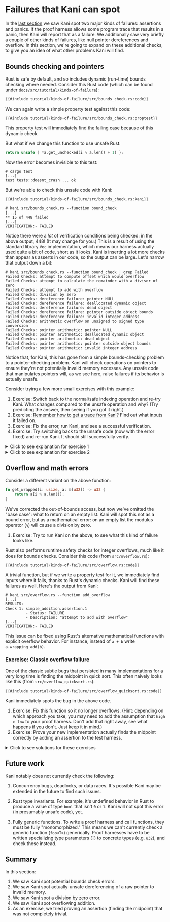 # Failures that Kani can spot

In the [last section](./tutorial-first-steps.md) we saw Kani spot two major kinds of failures: assertions and panics.
If the proof harness allows some program trace that results in a panic, then Kani will report that as a failure.
We additionally saw very briefly a couple of other kinds of failures, like null pointer dereferences and overflow.
In this section, we're going to expand on these additional checks, to give you an idea of what other problems Kani will find.

## Bounds checking and pointers

Rust is safe by default, and so includes dynamic (run-time) bounds checking where needed.
Consider this Rust code (which can be found under [`docs/src/tutorial/kinds-of-failure`](https://github.com/model-checking/kani/tree/main/docs/src/tutorial/kinds-of-failure/)):

```rust
{{#include tutorial/kinds-of-failure/src/bounds_check.rs:code}}
```

We can again write a simple property test against this code:

```rust
{{#include tutorial/kinds-of-failure/src/bounds_check.rs:proptest}}
```

This property test will immediately find the failing case because of this dynamic check.

But what if we change this function to use unsafe Rust:

```rust
return unsafe { *a.get_unchecked(i % a.len() + 1) };
```

Now the error becomes invisible to this test:

```
# cargo test
[...]
test tests::doesnt_crash ... ok
```

But we're able to check this unsafe code with Kani:

```rust
{{#include tutorial/kinds-of-failure/src/bounds_check.rs:kani}}
```

```
# kani src/bounds_check.rs --function bound_check
[...]
** 15 of 448 failed
[...]
VERIFICATION:- FAILED
```

Notice there were a *lot* of verification conditions being checked: in the above output, 448! (It may change for you.)
This is a result of using the standard library `Vec` implementation, which means our harness actually used quite a bit of code, short as it looks.
Kani is inserting a lot more checks than appear as asserts in our code, so the output can be large.
Let's narrow that output down a bit:

```
# kani src/bounds_check.rs --function bound_check | grep Failed
Failed Checks: attempt to compute offset which would overflow
Failed Checks: attempt to calculate the remainder with a divisor of zero
Failed Checks: attempt to add with overflow
Failed Checks: division by zero
Failed Checks: dereference failure: pointer NULL
Failed Checks: dereference failure: deallocated dynamic object
Failed Checks: dereference failure: dead object
Failed Checks: dereference failure: pointer outside object bounds
Failed Checks: dereference failure: invalid integer address
Failed Checks: arithmetic overflow on unsigned to signed type conversion
Failed Checks: pointer arithmetic: pointer NULL
Failed Checks: pointer arithmetic: deallocated dynamic object
Failed Checks: pointer arithmetic: dead object
Failed Checks: pointer arithmetic: pointer outside object bounds
Failed Checks: pointer arithmetic: invalid integer address
```

Notice that, for Kani, this has gone from a simple bounds-checking problem to a pointer-checking problem.
Kani will check operations on pointers to ensure they're not potentially invalid memory accesses.
Any unsafe code that manipulates pointers will, as we see here, raise failures if its behavior is actually unsafe. 

Consider trying a few more small exercises with this example:

1. Exercise: Switch back to the normal/safe indexing operation and re-try Kani. What changes compared to the unsafe operation and why?
(Try predicting the answer, then seeing if you got it right.)
2. Exercise: [Remember how to get a trace from Kani?](./tutorial-first-steps.md#getting-a-trace) Find out what inputs it failed on.
3. Exercise: Fix the error, run Kani, and see a successful verification.
4. Exercise: Try switching back to the unsafe code (now with the error fixed) and re-run Kani. It should still successfully verify.

<details>
<summary>Click to see explanation for exercise 1</summary>

Having switched back to the safe indexing operation, Kani reports two failures:

```
# kani src/bounds_check.rs --function bound_check | grep Failed
Failed Checks: index out of bounds: the length is less than or equal to the given index
Failed Checks: dereference failure: pointer outside object bounds
```

The first is Rust's implicit assertion for the safe indexing operation.
The second is Kani's check to ensure the pointer operation is actually safe.
This pattern (two checks for similar issues in safe Rust code) is common, and we'll see it again in the next section.

</details>

<details>
<summary>Click to see explanation for exercise 2</summary>

Having run `kani --visualize` and clicked on one of the failures to see a trace, there are three things to immediately notice:

1. This trace is huge. The standard library `Vec` is involved, there's a lot going on.
2. The top of the trace file contains some "trace navigation tips" that might be helpful in navigating the trace.
3. There's a lot of generated code and it's really hard to just read the trace itself.

To navigate this trace to find the information you need, we recommend searching for things you expect to be somewhere in the trace:

1. Search the document for `kani::any` or `variable_of_interest =` such as `size =`.
We can use this to find out what example values lead to a problem.
In this case, where we just have a couple of `kani::any` values in our proof harness, we can learn a lot just by seeing what these are.
In this trace we find (and the values you get may be different):

```
Step 23: Function bound_check, File src/bounds_check.rs, Line 43
let size: usize = kani::any();
size = 0ul

Step 27: Function bound_check, File src/bounds_check.rs, Line 45
let index: usize = kani::any();
index = 0ul

Step 36: Function bound_check, File src/bounds_check.rs, Line 43
let size: usize = kani::any();
size = 2464ul

Step 39: Function main, File src/bounds_check.rs, Line 45
let index: usize = kani::any();
index = 2463ul
```

Try not to be fooled by the first assignments: we're seeing zero-initialization there.
They get overridden by the later assignments.
You may see different values here, as it depends on the solver's behavior.

2. Try searching for "failure:". This will be near the end of the document.
Now you can try reverse-searching for assignments to the variables involved.
For example, search upwards from the failure for `i =`.

These two techniques should help you find both the nondeterministic inputs, and see what values were involved in the failing assertion.

</details>

## Overflow and math errors

Consider a different variant on the above function:

```rust
fn get_wrapped(i: usize, a: &[u32]) -> u32 {
    return a[i % a.len()];
}
```

We've corrected the out-of-bounds access, but now we've omitted the "base case": what to return on an empty list.
Kani will spot this not as a bound error, but as a mathematical error: on an empty list the modulus operator (`%`) will cause a division by zero.

1. Exercise: Try to run Kani on the above, to see what this kind of failure looks like.

Rust also performs runtime safety checks for integer overflows, much like it does for bounds checks.
Consider this code (from `src/overflow.rs`):

```rust
{{#include tutorial/kinds-of-failure/src/overflow.rs:code}}
```

A trivial function, but if we write a property test for it, we immediately find inputs where it fails, thanks to Rust's dynamic checks.
Kani will find these failures as well.
Here's the output from Kani:

```
# kani src/overflow.rs --function add_overflow
[...]
RESULTS:
Check 1: simple_addition.assertion.1
         - Status: FAILURE
         - Description: "attempt to add with overflow"
[...]
VERIFICATION:- FAILED
```

This issue can be fixed using Rust's alternative mathematical functions with explicit overflow behavior.
For instance, instead of `a + b` write `a.wrapping_add(b)`.

### Exercise: Classic overflow failure

One of the classic subtle bugs that persisted in many implementations for a very long time is finding the midpoint in quick sort.
This often naively looks like this (from `src/overflow_quicksort.rs`):

```rust
{{#include tutorial/kinds-of-failure/src/overflow_quicksort.rs:code}}
```

Kani immediately spots the bug in the above code.

1. Exercise: Fix this function so it no longer overflows.
(Hint: depending on which approach you take, you may need to add the assumption that `high > low` to your proof harness.
Don't add that right away, see what happens if you don't. Just keep it in mind.)
2. Exercise: Prove your new implementation actually finds the midpoint correctly by adding an assertion to the test harness.

<details>
<summary>Click to see solutions for these exercises</summary>

A very common approach for resolving the overflow issue looks like this:

```rust
return low + (high - low) / 2;
```

But if you naively try this (try it!), you'll find a new underflow error: `high - low` might result in a negative number, but has type `u32`.
Hence, the need to add an assumption that would make that impossible.
(Adding an assumption, though, means there's a new way to "use it wrong." Perhaps we'd like to avoid that!)

After that, you might wonder how to "prove your new implementation correct."
After all, what does "correct" even mean?
Often we're using a good approximation of correct, such as the equivalence of two implementations (often one much "simpler" than the other somehow).
Here's one possible assertion to make that obvious:

```rust
assert!(result as u64 == (a as u64 + b as u64) / 2);
```

Since this implementation is just the original one, but cast to a wider unsigned integer type, it should have the same result but without overflowing.
When Kani tells us both of these methods yield the same exact result, that gives us additional confidence that we haven't overlooked something.

</details>

## Future work

Kani notably does not currently check the following:

1. Concurrency bugs, deadlocks, or data races.
It's possible Kani may be extended in the future to find such issues.

2. Rust type invariants.
For example, it's undefined behavior in Rust to produce a value of type `bool` that isn't `0` or `1`.
Kani will not spot this error (in presumably unsafe code), yet.

3. Fully generic functions.
To write a proof harness and call functions, they must be fully "monomorphized."
This means we can't currently check a generic function (`foo<T>`) generically.
Proof harnesses have to be written specializing type parameters (`T`) to concrete types (e.g. `u32`), and check those instead.


## Summary

In this section:

1. We saw Kani spot potential bounds check errors.
2. We saw Kani spot actually-unsafe dereferencing of a raw pointer to invalid memory.
3. We saw Kani spot a division by zero error.
4. We saw Kani spot overflowing addition.
5. As an exercise, we tried proving an assertion (finding the midpoint) that was not completely trivial.
